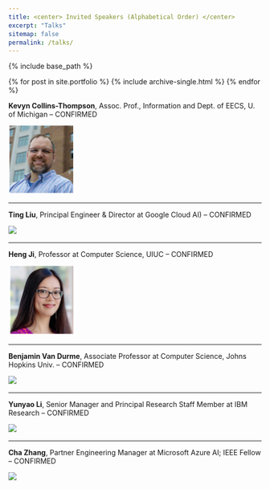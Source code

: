 ```yaml
---
title: <center> Invited Speakers (Alphabetical Order) </center>
excerpt: "Talks"
sitemap: false
permalink: /talks/
---
```


{% include base_path %}


{% for post in site.portfolio %}
  {% include archive-single.html %}
{% endfor %}

**Kevyn Collins-Thompson**, Assoc. Prof., Information and Dept. of EECS, U. of Michigan – CONFIRMED	

<img src='/images/Picture1.png'>

------

**Ting Liu**, Principal Engineer & Director at Google Cloud AI) – CONFIRMED

<img src='/images/Picture2.png'>

------

**Heng Ji**, Professor at Computer Science, UIUC – CONFIRMED	


<img src='/images/Picture3.png'>

------

**Benjamin Van Durme**, Associate Professor at Computer Science, Johns Hopkins Univ. – CONFIRMED

<img src='/images/Picture4.png'>

------

**Yunyao Li**, Senior Manager and Principal Research Staff Member at IBM Research – CONFIRMED	

<img src='/images/Picture5.png'>

------

**Cha Zhang**, Partner Engineering Manager at Microsoft Azure AI; IEEE Fellow – CONFIRMED

<img src='/images/Picture6.png'>
